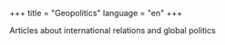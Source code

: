 +++
title = "Geopolitics"
language = "en"
+++

Articles about international relations and global politics
